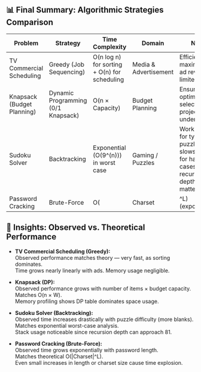 ## 📊 Final Summary: Algorithmic Strategies Comparison

| Problem               | Strategy           | Time Complexity              | Domain              | Notes |
|------------------------|--------------------|------------------------------|---------------------|-------|
| TV Commercial Scheduling | Greedy (Job Sequencing) | O(n log n) for sorting + O(n) for scheduling | Media & Advertisement | Efficient for maximizing ad revenue in limited slots. |
| Knapsack (Budget Planning) | Dynamic Programming (0/1 Knapsack) | O(n × Capacity) | Budget Planning | Ensures optimal selection of projects/items under budget. |
| Sudoku Solver         | Backtracking       | Exponential (O(9^(n))) in worst case | Gaming / Puzzles | Works well for typical puzzles, but slows down for harder cases; recursion depth matters. |
| Password Cracking     | Brute-Force        | O(|Charset|^L) (exponential) | Cybersecurity | Impractical for large charsets/lengths; demonstrates need for strong passwords. |

## 🔎 Insights: Observed vs. Theoretical Performance

- **TV Commercial Scheduling (Greedy):**  
  Observed performance matches theory — very fast, as sorting dominates.  
  Time grows nearly linearly with ads. Memory usage negligible.

- **Knapsack (DP):**  
  Observed performance grows with number of items × budget capacity.  
  Matches O(n × W).  
  Memory profiling shows DP table dominates space usage.

- **Sudoku Solver (Backtracking):**  
  Observed time increases drastically with puzzle difficulty (more blanks).  
  Matches exponential worst-case analysis.  
  Stack usage noticeable since recursion depth can approach 81.

- **Password Cracking (Brute-Force):**  
  Observed time grows exponentially with password length.  
  Matches theoretical O(|Charset|^L).  
  Even small increases in length or charset size cause time explosion.


